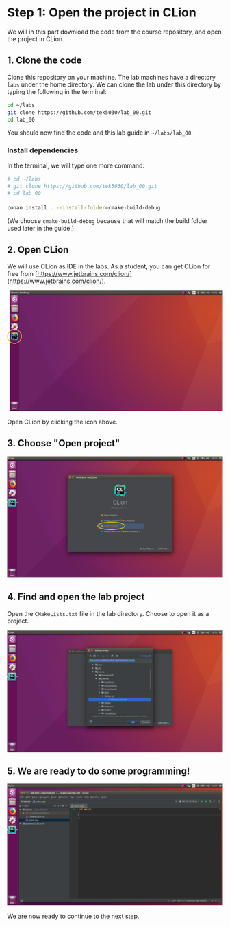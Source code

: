 # Step 1: Open the project in CLion
We will in this part download the code from the course repository, and open the project in CLion.

## 1. Clone the code
Clone this repository on your machine.
The lab machines have a directory `labs` under the home directory.
We can clone the lab under this directory by typing the following in the terminal:

```bash
cd ~/labs
git clone https://github.com/tek5030/lab_00.git
cd lab_00
```
You should now find the code and this lab guide in `~/labs/lab_00`.

### Install dependencies

In the terminal, we will type one more command:

```bash
# cd ~/labs
# git clone https://github.com/tek5030/lab_00.git
# cd lab_00

conan install . --install-folder=cmake-build-debug
```

(We choose `cmake-build-debug` because that will match the build folder used later in the guide.)

## 2. Open CLion
We will use CLion as IDE in the labs.
As a student, you can get CLion for free from [https://www.jetbrains.com/clion/](https://www.jetbrains.com/clion/).

![You will find CLion as an icon on the left](img/find-clion.png)

Open CLion by clicking the icon above.

## 3. Choose "Open project"
![Click "Open project" in the "Welcome to CLion" window](img/clion-open-project.png)

## 4. Find and open the lab project
Open the `CMakeLists.txt` file in the lab directory.
Choose to open it as a project.

![Open the "CMakeLists.txt" file in the lab directory](img/find-code.png)

## 5. We are ready to do some programming!
![The lab project should now be open and ready for editing](img/opened-project.png)

We are now ready to continue to [the next step](2-acquire-and-display-live-video.md).
